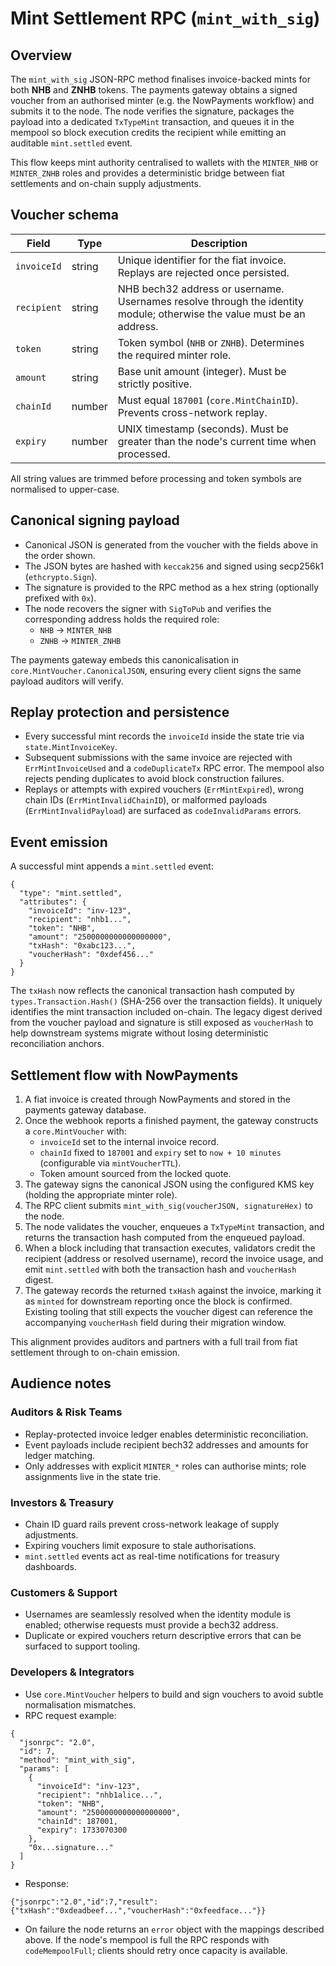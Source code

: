 # Mint Settlement RPC (`mint_with_sig`)

## Overview
The `mint_with_sig` JSON-RPC method finalises invoice-backed mints for both **NHB** and **ZNHB** tokens. The payments gateway
obtains a signed voucher from an authorised minter (e.g. the NowPayments workflow) and submits it to the node. The node
verifies the signature, packages the payload into a dedicated `TxTypeMint` transaction, and queues it in the mempool so block
execution credits the recipient while emitting an auditable `mint.settled` event.

This flow keeps mint authority centralised to wallets with the `MINTER_NHB` or `MINTER_ZNHB` roles and provides a deterministic
bridge between fiat settlements and on-chain supply adjustments.

## Voucher schema
| Field       | Type   | Description |
|-------------|--------|-------------|
| `invoiceId` | string | Unique identifier for the fiat invoice. Replays are rejected once persisted. |
| `recipient` | string | NHB bech32 address or username. Usernames resolve through the identity module; otherwise the value must be an address. |
| `token`     | string | Token symbol (`NHB` or `ZNHB`). Determines the required minter role. |
| `amount`    | string | Base unit amount (integer). Must be strictly positive. |
| `chainId`   | number | Must equal `187001` (`core.MintChainID`). Prevents cross-network replay. |
| `expiry`    | number | UNIX timestamp (seconds). Must be greater than the node's current time when processed. |

All string values are trimmed before processing and token symbols are normalised to upper-case.

## Canonical signing payload
* Canonical JSON is generated from the voucher with the fields above in the order shown.
* The JSON bytes are hashed with `keccak256` and signed using secp256k1 (`ethcrypto.Sign`).
* The signature is provided to the RPC method as a hex string (optionally prefixed with `0x`).
* The node recovers the signer with `SigToPub` and verifies the corresponding address holds the required role:
  * `NHB` -> `MINTER_NHB`
  * `ZNHB` -> `MINTER_ZNHB`

The payments gateway embeds this canonicalisation in `core.MintVoucher.CanonicalJSON`, ensuring every client signs the same
payload auditors will verify.

## Replay protection and persistence
* Every successful mint records the `invoiceId` inside the state trie via `state.MintInvoiceKey`.
* Subsequent submissions with the same invoice are rejected with `ErrMintInvoiceUsed` and a `codeDuplicateTx` RPC error. The
  mempool also rejects pending duplicates to avoid block construction failures.
* Replays or attempts with expired vouchers (`ErrMintExpired`), wrong chain IDs (`ErrMintInvalidChainID`), or malformed payloads
  (`ErrMintInvalidPayload`) are surfaced as `codeInvalidParams` errors.

## Event emission
A successful mint appends a `mint.settled` event:

```
{
  "type": "mint.settled",
  "attributes": {
    "invoiceId": "inv-123",
    "recipient": "nhb1...",
    "token": "NHB",
    "amount": "2500000000000000000",
    "txHash": "0xabc123...",
    "voucherHash": "0xdef456..."
  }
}
```

The `txHash` now reflects the canonical transaction hash computed by `types.Transaction.Hash()` (SHA-256 over the transaction
fields). It uniquely identifies the mint transaction included on-chain. The legacy digest derived from the voucher payload and
signature is still exposed as `voucherHash` to help downstream systems migrate without losing deterministic reconciliation
anchors.

## Settlement flow with NowPayments
1. A fiat invoice is created through NowPayments and stored in the payments gateway database.
2. Once the webhook reports a finished payment, the gateway constructs a `core.MintVoucher` with:
   * `invoiceId` set to the internal invoice record.
   * `chainId` fixed to `187001` and `expiry` set to `now + 10 minutes` (configurable via `mintVoucherTTL`).
   * Token amount sourced from the locked quote.
3. The gateway signs the canonical JSON using the configured KMS key (holding the appropriate minter role).
4. The RPC client submits `mint_with_sig(voucherJSON, signatureHex)` to the node.
5. The node validates the voucher, enqueues a `TxTypeMint` transaction, and returns the transaction hash computed from the
   enqueued payload.
6. When a block including that transaction executes, validators credit the recipient (address or resolved username), record the
   invoice usage, and emit `mint.settled` with both the transaction hash and `voucherHash` digest.
7. The gateway records the returned `txHash` against the invoice, marking it as `minted` for downstream reporting once the block
   is confirmed. Existing tooling that still expects the voucher digest can reference the accompanying `voucherHash` field during
   their migration window.

This alignment provides auditors and partners with a full trail from fiat settlement through to on-chain emission.

## Audience notes
### Auditors & Risk Teams
* Replay-protected invoice ledger enables deterministic reconciliation.
* Event payloads include recipient bech32 addresses and amounts for ledger matching.
* Only addresses with explicit `MINTER_*` roles can authorise mints; role assignments live in the state trie.

### Investors & Treasury
* Chain ID guard rails prevent cross-network leakage of supply adjustments.
* Expiring vouchers limit exposure to stale authorisations.
* `mint.settled` events act as real-time notifications for treasury dashboards.

### Customers & Support
* Usernames are seamlessly resolved when the identity module is enabled; otherwise requests must provide a bech32 address.
* Duplicate or expired vouchers return descriptive errors that can be surfaced to support tooling.

### Developers & Integrators
* Use `core.MintVoucher` helpers to build and sign vouchers to avoid subtle normalisation mismatches.
* RPC request example:

```
{
  "jsonrpc": "2.0",
  "id": 7,
  "method": "mint_with_sig",
  "params": [
    {
      "invoiceId": "inv-123",
      "recipient": "nhb1alice...",
      "token": "NHB",
      "amount": "2500000000000000000",
      "chainId": 187001,
      "expiry": 1733070300
    },
    "0x...signature..."
  ]
}
```

* Response:

```
{"jsonrpc":"2.0","id":7,"result":{"txHash":"0xdeadbeef...","voucherHash":"0xfeedface..."}}
```

* On failure the node returns an `error` object with the mappings described above. If the node's mempool is full the RPC
  responds with `codeMempoolFull`; clients should retry once capacity is available.
